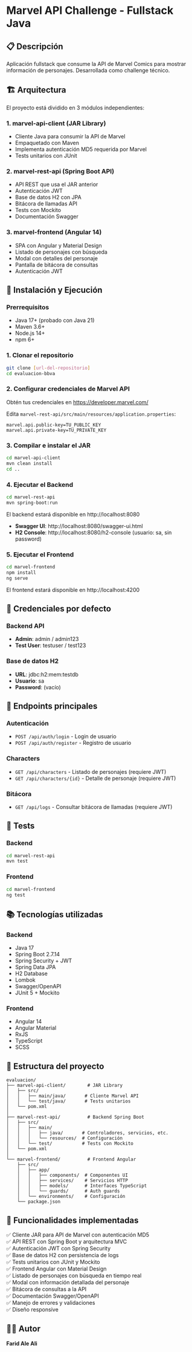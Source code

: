 # Marvel API Challenge - Fullstack Java

## 📋 Descripción

Aplicación fullstack que consume la API de Marvel Comics para mostrar información de personajes. Desarrollada como challenge técnico.

## 🏗️ Arquitectura

El proyecto está dividido en 3 módulos independientes:

### 1. **marvel-api-client** (JAR Library)
- Cliente Java para consumir la API de Marvel
- Empaquetado con Maven
- Implementa autenticación MD5 requerida por Marvel
- Tests unitarios con JUnit

### 2. **marvel-rest-api** (Spring Boot API)
- API REST que usa el JAR anterior
- Autenticación JWT
- Base de datos H2 con JPA
- Bitácora de llamadas API
- Tests con Mockito
- Documentación Swagger

### 3. **marvel-frontend** (Angular 14)
- SPA con Angular y Material Design
- Listado de personajes con búsqueda
- Modal con detalles del personaje
- Pantalla de bitácora de consultas
- Autenticación JWT

## 🚀 Instalación y Ejecución

### Prerrequisitos
- Java 17+ (probado con Java 21)
- Maven 3.6+
- Node.js 14+
- npm 6+

### 1. Clonar el repositorio
```bash
git clone [url-del-repositorio]
cd evaluacion-bbva
```

### 2. Configurar credenciales de Marvel API

Obtén tus credenciales en https://developer.marvel.com/

Edita `marvel-rest-api/src/main/resources/application.properties`:
```properties
marvel.api.public-key=TU_PUBLIC_KEY
marvel.api.private-key=TU_PRIVATE_KEY
```

### 3. Compilar e instalar el JAR
```bash
cd marvel-api-client
mvn clean install
cd ..
```

### 4. Ejecutar el Backend
```bash
cd marvel-rest-api
mvn spring-boot:run
```

El backend estará disponible en http://localhost:8080

- **Swagger UI**: http://localhost:8080/swagger-ui.html
- **H2 Console**: http://localhost:8080/h2-console (usuario: sa, sin password)

### 5. Ejecutar el Frontend
```bash
cd marvel-frontend
npm install
ng serve
```

El frontend estará disponible en http://localhost:4200

## 🔐 Credenciales por defecto

### Backend API
- **Admin**: admin / admin123
- **Test User**: testuser / test123

### Base de datos H2
- **URL**: jdbc:h2:mem:testdb
- **Usuario**: sa
- **Password**: (vacío)

## 📝 Endpoints principales

### Autenticación
- `POST /api/auth/login` - Login de usuario
- `POST /api/auth/register` - Registro de usuario

### Characters
- `GET /api/characters` - Listado de personajes (requiere JWT)
- `GET /api/characters/{id}` - Detalle de personaje (requiere JWT)

### Bitácora
- `GET /api/logs` - Consultar bitácora de llamadas (requiere JWT)

## 🧪 Tests

### Backend
```bash
cd marvel-rest-api
mvn test
```

### Frontend
```bash
cd marvel-frontend
ng test
```

## 📚 Tecnologías utilizadas

### Backend
- Java 17
- Spring Boot 2.7.14
- Spring Security + JWT
- Spring Data JPA
- H2 Database
- Lombok
- Swagger/OpenAPI
- JUnit 5 + Mockito

### Frontend
- Angular 14
- Angular Material
- RxJS
- TypeScript
- SCSS

## 📁 Estructura del proyecto

```
evaluacion/
├── marvel-api-client/        # JAR Library
│   ├── src/
│   │   ├── main/java/       # Cliente Marvel API
│   │   └── test/java/       # Tests unitarios
│   └── pom.xml
│
├── marvel-rest-api/          # Backend Spring Boot
│   ├── src/
│   │   ├── main/
│   │   │   ├── java/       # Controladores, servicios, etc.
│   │   │   └── resources/  # Configuración
│   │   └── test/           # Tests con Mockito
│   └── pom.xml
│
└── marvel-frontend/          # Frontend Angular
    ├── src/
    │   ├── app/
    │   │   ├── components/  # Componentes UI
    │   │   ├── services/    # Servicios HTTP
    │   │   ├── models/      # Interfaces TypeScript
    │   │   └── guards/      # Auth guards
    │   └── environments/    # Configuración
    └── package.json
```

## 🎯 Funcionalidades implementadas

✅ Cliente JAR para API de Marvel con autenticación MD5  
✅ API REST con Spring Boot y arquitectura MVC  
✅ Autenticación JWT con Spring Security  
✅ Base de datos H2 con persistencia de logs  
✅ Tests unitarios con JUnit y Mockito  
✅ Frontend Angular con Material Design  
✅ Listado de personajes con búsqueda en tiempo real  
✅ Modal con información detallada del personaje  
✅ Bitácora de consultas a la API  
✅ Documentación Swagger/OpenAPI  
✅ Manejo de errores y validaciones  
✅ Diseño responsive  

## 👨‍💻 Autor

**Farid Ale Ali**  
